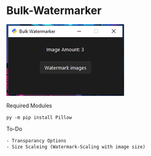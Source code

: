 # Bulk-Watermarker

![Watermarker](marker.png)

Required Modules
```
py -m pip install Pillow
```

To-Do
```
- Transparancy Options
- Size Scaleing (Watermark-Scaling with image size)
```

